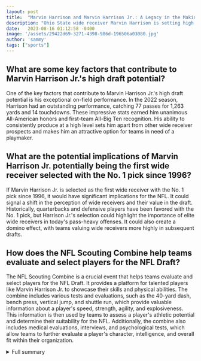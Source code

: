 ```yaml
---
layout: post
title:  "Marvin Harrison and Marvin Harrison Jr.: A Legacy in the Making"
description: "Ohio State wide receiver Marvin Harrison is setting high expectations for his performance at the 2024 NFL Scouting Combine."
date:   2023-08-16 01:12:58 -0400
image: '/assets/29422d69-3271-4398-986d-196506a03080.jpg'
author: 'sammy'
tags: ["sports"]
---
```


## What are some key factors that contribute to Marvin Harrison Jr.'s high draft potential?
One of the key factors that contribute to Marvin Harrison Jr.'s high draft potential is his exceptional on-field performance. In the 2022 season, Harrison had an outstanding performance, catching 77 passes for 1,263 yards and 14 touchdowns. These impressive stats earned him unanimous All-American honors and first-team All-Big Ten recognition. His ability to consistently produce at a high level sets him apart from other wide receiver prospects and makes him an attractive option for teams in need of a playmaker.

## What are the potential implications of Marvin Harrison Jr. potentially being the first wide receiver selected with the No. 1 pick since 1996?
If Marvin Harrison Jr. is selected as the first wide receiver with the No. 1 pick since 1996, it would have significant implications for the NFL. It could signal a shift in the perception of wide receivers and their value in the draft. Historically, quarterbacks and defensive players have been favored with the No. 1 pick, but Harrison Jr.'s selection could highlight the importance of elite wide receivers in today's pass-heavy offenses. It could also create a domino effect, with teams valuing wide receivers more highly in subsequent drafts.

## How does the NFL Scouting Combine help teams evaluate and select players for the NFL Draft?
The NFL Scouting Combine is a crucial event that helps teams evaluate and select players for the NFL Draft. It provides a platform for talented players like Marvin Harrison Jr. to showcase their skills and physical abilities. The combine includes various tests and evaluations, such as the 40-yard dash, bench press, vertical jump, and shuttle run, which provide valuable information about a player's speed, strength, agility, and explosiveness. This information is then used by teams to assess a player's athletic potential and determine their suitability for the NFL. Additionally, the combine also includes medical evaluations, interviews, and psychological tests, which allow teams to further evaluate a player's character, intelligence, and overall fit within their organization.


<details>
        <summary>Full summary</summary>
<p>Ohio State wide receiver Marvin Harrison is setting high expectations for his performance at the 2024 NFL Scouting Combine. Harrison anticipates running a 40-yard dash time in the high 4.3 range, aiming to join the elite group of wide receivers who achieved a sub-4.4-second time at the combine.</p>
<p>In the 2022 season, Harrison had an outstanding performance, catching 77 passes for 1,263 yards and 14 touchdowns. His impressive stats earned him unanimous All-American honors and first-team All-Big Ten recognition.</p>
<p>Considered one of the top draft-eligible players across all positions, Harrison has the potential to be selected within the top three picks in the upcoming NFL Draft. If he achieves his goal of a sub-4.4 second 40-yard dash time at the combine, he could potentially be the first receiver selected with the No. 1 pick since Keyshawn Johnson in 1996.</p>
<p>Apart from his speed and on-field performance, Harrison has made dietary changes to enhance his physical abilities. He has been working hard to improve his strength and endurance, evident in his ability to produce 20 reps on the bench press at 225 pounds.</p>
<p>The bench press, one of the events at the NFL Combine, measures a player's muscle strength and endurance. Participants lift a weight of 225 pounds and perform as many reps as possible. The score for this event is an important evaluation factor for scouts and teams.</p>
<p>Harrison's dedication to his craft and his exceptional athleticism have drawn comparisons to his father, Marvin Darnell Harrison Sr. The elder Harrison, who played for the Indianapolis Colts for 13 seasons, is considered one of the greatest wide receivers in NFL history. He earned a Super Bowl ring, was an eight-time Pro Bowler, and broke multiple records during his illustrious career.</p>
<p>Marvin Harrison Jr., following in his father's footsteps, is viewed as a top-five pick in the 2023 NFL Draft. A standout receiver for the Ohio State Buckeyes, he had a remarkable 1,263-yard season in 2022. He has been recognized as one of Bruce Feldman's college football freaks and has demonstrated his athleticism by clocking a 4.38-second 40-yard dash and reaching a top speed of 23.3 mph.</p>
<p>With his impressive statistics, athleticism, and physical abilities, Marvin Harrison Jr. is expected to be a high pick in the 2023 NFL Draft. Standing at 6-foot-4 and running a 4.38 or better, he can potentially become the first receiver of his size and speed combination to be selected in the first round.</p>
<p>While the NFL Scouting Combine provides a platform for talented players like Harrison Jr. to showcase their skills, it has a rich history of its own. The Combine, also known as the National Invitational Camp (NIC), has been an essential event for NFL personnel departments to evaluate top draft-eligible college players.</p>
<p>Since its centralized organization in 1985, the combine has allowed teams to conduct more thorough evaluations, making it an ultimate job interview for aspiring NFL players. The process includes medical evaluations, interviews, psychological tests, and physical displays to provide accurate information to all NFL clubs.</p>
<p>The wide receiver position has seen several players drafted first overall in NFL Draft history. Notable names include Dave Parks, Irving Fryar, and Keyshawn Johnson. Johnson, drafted in 1996 by the New York Jets, was the last wide receiver to be chosen with the No. 1 pick.</p>
<p>Despite the challenges and unlikely odds of another wide receiver being drafted first overall in the future, Marvin Harrison and Marvin Harrison Jr. both have the potential to leave their mark on NFL history. With their exceptional skills and work ethic, they are set to make a significant impact at the NFL Scouting Combine and beyond.</p>
<p>Marvin Harrison and Marvin Harrison Jr. both possess the talent, dedication, and drive to achieve great success in their NFL careers. As they continue to hone their skills and perform at the highest level, they are on a path to leave a lasting legacy in the world of football.</p>
</details>